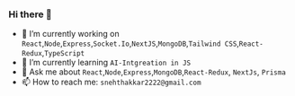 ### Hi there 👋

- 🔭 I’m currently working on `React`,`Node`,`Express`,`Socket.Io`,`NextJS`,`MongoDB`,`Tailwind CSS`,`React-Redux`,`TypeScript`
- 🌱 I’m currently learning `AI-Intgreation in JS`
- 💬 Ask me about `React`,`Node`,`Express`,`MongoDB`,`React-Redux`, `NextJs`, `Prisma`
- 📫 How to reach me: `snehthakkar2222@gmail.com`

